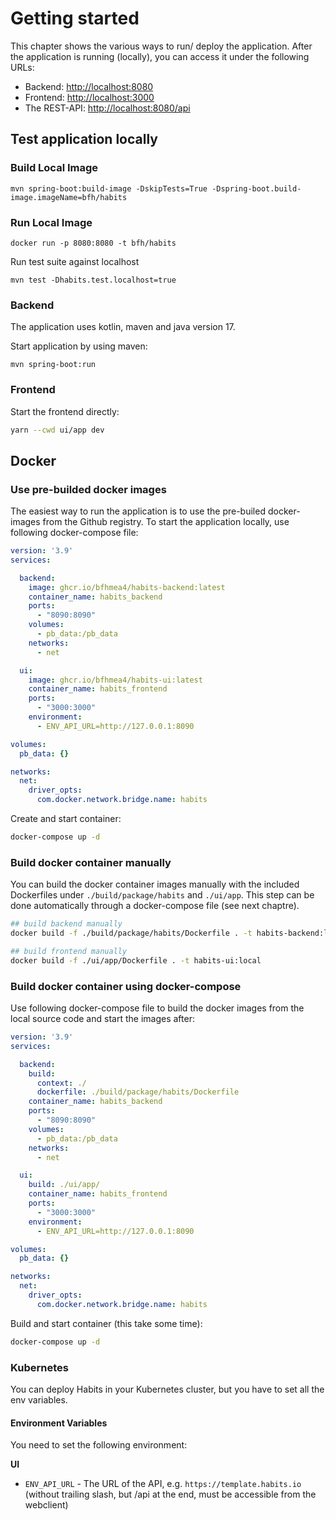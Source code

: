 # Getting started

This chapter shows the various ways to run/ deploy the application.
After the application is running (locally), you can access it under the following URLs:

- Backend: [http://localhost:8080](http://localhost:8080)
- Frontend: [http://localhost:3000](http://localhost:3000)
- The REST-API: [http://localhost:8080/api](http://localhost:8080/api)

## Test application locally

### Build Local Image

```
mvn spring-boot:build-image -DskipTests=True -Dspring-boot.build-image.imageName=bfh/habits
```

### Run Local Image

```
docker run -p 8080:8080 -t bfh/habits
```

Run test suite against localhost

```
mvn test -Dhabits.test.localhost=true
```

### Backend

The application uses kotlin, maven and java version 17.

Start application by using maven:
```
mvn spring-boot:run
```

### Frontend

Start the frontend directly:

```bash
yarn --cwd ui/app dev
```

## Docker

### Use pre-builded docker images

The easiest way to run the application is to use the pre-builed docker-images from the Github registry.
To start the application locally, use following docker-compose file:

```yaml
version: '3.9'
services:

  backend:
    image: ghcr.io/bfhmea4/habits-backend:latest
    container_name: habits_backend
    ports:
      - "8090:8090"
    volumes:
      - pb_data:/pb_data
    networks:
      - net

  ui:
    image: ghcr.io/bfhmea4/habits-ui:latest
    container_name: habits_frontend
    ports:
      - "3000:3000"
    environment:
      - ENV_API_URL=http://127.0.0.1:8090

volumes:
  pb_data: {}

networks:
  net:
    driver_opts:
      com.docker.network.bridge.name: habits
```

Create and start container:

```bash
docker-compose up -d
```

### Build docker container manually

You can build the docker container images manually with the included Dockerfiles under `./build/package/habits` and `./ui/app`.
This step can be done automatically through a docker-compose file (see next chaptre).

```bash
## build backend manually
docker build -f ./build/package/habits/Dockerfile . -t habits-backend:local

## build frontend manually
docker build -f ./ui/app/Dockerfile . -t habits-ui:local
```

### Build docker container using docker-compose

Use following docker-compose file to build the docker images from the local source code and start the images after:

```yaml
version: '3.9'
services:

  backend:
    build:
      context: ./
      dockerfile: ./build/package/habits/Dockerfile
    container_name: habits_backend
    ports:
      - "8090:8090"
    volumes:
      - pb_data:/pb_data
    networks:
      - net

  ui:
    build: ./ui/app/
    container_name: habits_frontend
    ports:
      - "3000:3000"
    environment:
      - ENV_API_URL=http://127.0.0.1:8090

volumes:
  pb_data: {}

networks:
  net:
    driver_opts:
      com.docker.network.bridge.name: habits
```

Build and start container (this take some time):

```bash
docker-compose up -d
```

### Kubernetes

You can deploy Habits in your Kubernetes cluster, but you have to set all the env variables.

#### Environment Variables

You need to set the following environment:

**UI**

- `ENV_API_URL` - The URL of the API, e.g. `https://template.habits.io` (without trailing slash, but /api at the end, must be accessible from the webclient)
